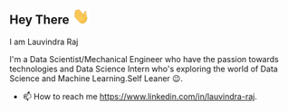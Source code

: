 <h2> Hey There <img src="https://raw.githubusercontent.com/ABSphreak/ABSphreak/master/gifs/Hi.gif" width="30px"></h2>

I am Lauvindra Raj

I'm a Data Scientist/Mechanical Engineer who have the passion towards technologies and Data Science Intern who's exploring the world of Data Science and Machine Learning.Self Leaner :wink:.

- 📫 How to reach me https://www.linkedin.com/in/lauvindra-raj.


<!---
lauvin06/lauvin06 is a ✨ special ✨ repository because its `README.md` (this file) appears on your GitHub profile.
You can click the Preview link to take a look at your changes.
--->
